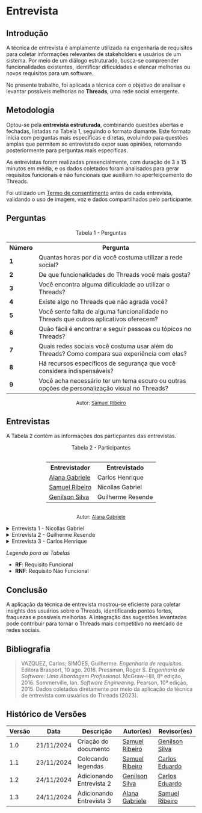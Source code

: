 # Entrevista

## Introdução

A técnica de entrevista é amplamente utilizada na engenharia de requisitos para coletar informações relevantes de stakeholders e usuários de um sistema. Por meio de um diálogo estruturado, busca-se compreender funcionalidades existentes, identificar dificuldades e elencar melhorias ou novos requisitos para um software.

No presente trabalho, foi aplicada a técnica com o objetivo de analisar e levantar possíveis melhorias no **Threads**, uma rede social emergente.

## Metodologia

Optou-se pela **entrevista estruturada**, combinando questões abertas e fechadas, listadas na Tabela 1, seguindo o formato diamante. Este formato inicia com perguntas mais específicas e diretas, evoluindo para questões amplas que permitem ao entrevistado expor suas opiniões, retornando posteriormente para perguntas mais específicas.

As entrevistas foram realizadas presencialmente, com duração de 3 a 15 minutos em média, e os dados coletados foram analisados para gerar requisitos funcionais e não funcionais que auxiliam no aperfeiçoamento do Threads.

Foi utilizado um <td><a href="https://github.com/Requisitos-de-Software/2024.2-Threads/blob/main/docs/Elicitacao/Termo%20de%20Consentimento.pdf">Termo de consentimento</a></td> antes de cada entrevista, validando o uso de imagem, voz e dados compartilhados pelo participante.

## Perguntas

<div style="text-align: center">
<p>Tabela 1 - Perguntas</p>
</div>
<table>
  <tr>
    <th><strong>Número</strong></th>
    <th><strong>Pergunta</strong></th>
  </tr>
  <tr>
    <td><strong>1</strong></td>
    <td>Quantas horas por dia você costuma utilizar a rede social?</td>
  </tr>
  <tr>
    <td><strong>2</strong></td>
    <td>De que funcionalidades do Threads você mais gosta?</td>
  </tr>
  <tr>
    <td><strong>3</strong></td>
    <td>Você encontra alguma dificuldade ao utilizar o Threads?</td>
  </tr>
  <tr>
    <td><strong>4</strong></td>
    <td>Existe algo no Threads que não agrada você?</td>
  </tr>
  <tr>
    <td><strong>5</strong></td>
    <td>Você sente falta de alguma funcionalidade no Threads que outros aplicativos oferecem?</td>
  </tr>
  <tr>
    <td><strong>6</strong></td>
    <td>Quão fácil é encontrar e seguir pessoas ou tópicos no Threads?</td>
  </tr>
  <tr>
    <td><strong>7</strong></td>
    <td>Quais redes sociais você costuma usar além do Threads? Como compara sua experiência com elas?</td>
  </tr>
  <tr>
    <td><strong>8</strong></td>
    <td>Há recursos específicos de segurança que você considera indispensáveis?</td>
  </tr>
  <tr>
    <td><strong>9</strong></td>
    <td>Você acha necessário ter um tema escuro ou outras opções de personalização visual no Threads?</td>
  </tr>
</table>
<font size="2"><p style="text-align: center; font-size: 14px;">
Autor: <a href="https://github.com/SamuelRicosta" target="_blank">Samuel Ribeiro </a>
</font>

## Entrevistas

A Tabela 2 contém as informações dos particpantes das entrevistas.

<div style="text-align: center">
<p>Tabela 2 - Participantes</p>
</div>
<div style="display: table; margin: auto;">
<table>
  <tr>
    <th>Entrevistador</th>
    <th>Entrevistado</th>
  </tr>
  <tr>
    <td><a href="https://github.com/alanagabriele">Alana Gabriele</a></td>
    <td>Carlos Henrique</td>
  </tr>
  <tr>
    <td><a href="https://github.com/SamuelRicosta">Samuel Ribeiro</a></td>
    <td>Nicollas Gabriel</td>
  </tr>
  <tr>
    <td><a href="https://github.com/GenilsonJrs">Genilson Silva</a></td>
    <td>Guilherme Resende</td>
  </tr>
</table>
</div>
<font size="2"><p style="text-align: center; font-size: 14px;">
Autor: <a href="https://github.com/alanagabriele" target="_blank">Alana Gabriele </a>
</font>

<details>
  <summary>Entrevista 1 - Nicollas Gabriel </summary>

<h2>Video da entrevista</h2>

<font size="2"><p style="text-align: center">Video 1 - Entrevista </p></font>

<iframe width="560" height="315" src="https://www.youtube.com/embed/Wq3BgQpwTAY?si=kSfwfkboyVbq5QpI" title="YouTube video player" frameborder="0" allow="accelerometer; autoplay; clipboard-write; encrypted-media; gyroscope; picture-in-picture; web-share" referrerpolicy="strict-origin-when-cross-origin" allowfullscreen></iframe>

<font size="2"><p style="text-align: center; font-size: 14px;">
Autor: <a href="https://github.com/SamuelRicosta" target="_blank">Samuel Ribeiro </a>

</p></font>

<h2>Perguntas e Respostas</h2>

<p><strong>1. Quantas horas por dia você costuma utilizar a rede social?</strong></p>
<p><strong>Resposta:</strong> 4 a 5 horas.</p>

<p><strong>2. De que funcionalidades do Threads você mais gosta?</strong></p>
<p><strong>Resposta:</strong> Rapidez na informação, conteúdos curtos e dinâmicos, e função de salvar publicações.</p>

<p><strong>3. Você encontra alguma dificuldade ao utilizar o Threads?</strong></p>
<p><strong>Resposta:</strong> Não.</p>

<p><strong>4. Existe algo no Threads que não agrada você?</strong></p>
<p><strong>Resposta:</strong> Presença de muitos bots, comportamento aleatório do algoritmo e publicações irrelevantes.</p>

<p><strong>5. Você sente falta de alguma funcionalidade no Threads que outros aplicativos oferecem?</strong></p>
<p><strong>Resposta:</strong> Não, pois trazer funcionalidades de outros apps comprometeria sua essência.</p>

<p><strong>6. Quão fácil é encontrar e seguir pessoas ou tópicos no Threads?</strong></p>
<p><strong>Resposta:</strong> É tranquilo, não tenho dificuldades.</p>

<p><strong>7. Quais redes sociais você costuma usar além do Threads? Como compara sua experiência com elas?</strong></p>
<p><strong>Resposta:</strong> Twitter é superior, com mais tempo de mercado e recursos pioneiros.</p>

<p><strong>8. Há recursos específicos de segurança que você considera indispensáveis?</strong></p>
<p><strong>Resposta:</strong> Proteção de conteúdo, privacidade, autenticação e notas públicas para verificar informações.</p>

<p><strong>9. Você acha necessário ter um tema escuro ou outras opções de personalização visual no Threads?</strong></p>
<p><strong>Resposta:</strong> Sim, um ambiente particular com formatação de caracteres e fundos personalizados seria interessante.</p>

<h2>Resultados</h2>

<p>Com base nas respostas obtidas, os seguintes requisitos foram elicitados, como mostra a tabela 1:</p>

<font size="2"><p style="text-align: center">Tabela 1 - Requisitos elicitados </p></font>

<table border="1">
  <tr>
    <th><strong>Identificador</strong></th>
    <th><strong>Requisito</strong></th>
    <th><strong>Tipo</strong></th>
  </tr>
  <tr>
    <td><strong>01</strong></td>
    <td>Criar um sistema de personalização visual com temas e fundos personalizados.</td>
    <td><strong>RF</strong></td>
  </tr>
  <tr>
    <td><strong>02</strong></td>
    <td>Melhorar o algoritmo para priorizar conteúdos mais relevantes ao usuário.</td>
    <td><strong>RF</strong></td>
  </tr>
  <tr>
    <td><strong>03</strong></td>
    <td>Implementar mecanismos de moderação para redução de bots e publicações irrelevantes.</td>
    <td><strong>RF</strong></td>
  </tr>
  <tr>
    <td><strong>04</strong></td>
    <td>Garantir funcionalidades de segurança como autenticação avançada e controle de privacidade.</td>
    <td><strong>RNF</strong></td>
  </tr>
</table>

<font size="2"><p style="text-align: center; font-size: 14px;">
Autor: <a href="https://github.com/SamuelRicosta" target="_blank">Samuel Ribeiro </a>

</p></font>

</details>

<details>
  <summary>Entrevista 2 - Guilherme Resende</summary>

<h2>Video da entrevista</h2>

<font size="2"><p style="text-align: center">Video 2 - Entrevista </p></font>

<iframe width="560" height="315" src="https://www.youtube.com/embed/ukV5jFL8EJM?si=ZYQUmu9E649sWFEr" title="YouTube video player" frameborder="0" allow="accelerometer; autoplay; clipboard-write; encrypted-media; gyroscope; picture-in-picture; web-share" referrerpolicy="strict-origin-when-cross-origin" allowfullscreen></iframe>

<font size="2"><p style="text-align: center; font-size: 14px;">
Autor: <a href="https://github.com/GenilsonJrs" target="_blank">Genilson Silva </a>

</p></font>

<h2>Perguntas e Respostas</h2>

<p><strong>1. Quantas horas por dia você costuma utilizar a rede social?</strong></p>
<p><strong>Resposta:</strong> 4 a 6 horas.</p>

<p><strong>2. De que funcionalidades do Threads você mais gosta?</strong></p>
<p><strong>Resposta:</strong> Rapidez na informação, conteúdos curtos e dinâmicos.</p>

<p><strong>3. Você encontra alguma dificuldade ao utilizar o Threads?</strong></p>
<p><strong>Resposta:</strong> Não.</p>

<p><strong>4. Existe algo no Threads que não agrada você?</strong></p>
<p><strong>Resposta:</strong> Muito Bot e aleatoriedades. </p>

<p><strong>5. Você sente falta de alguma funcionalidade no Threads que outros aplicativos oferecem?</strong></p>
<p><strong>Resposta:</strong> Não.</p>

<p><strong>6. Quão fácil é encontrar e seguir pessoas ou tópicos no Threads?</strong></p>
<p><strong>Resposta:</strong> É tranquilo, não tenho dificuldades em encontrar.</p>

<p><strong>7. Quais redes sociais você costuma usar além do Threads? Como compara sua experiência com elas?</strong></p>
<p><strong>Resposta:</strong> Twitter é superior, com mais tempo de mercado.</p>

<p><strong>8. Há recursos específicos de segurança que você considera indispensáveis?</strong></p>
<p><strong>Resposta:</strong> Proteção de conteúdo, privacidade, autenticação e verificação de notas públicas.</p>

<p><strong>9. Você acha necessário ter um tema escuro ou outras opções de personalização visual no Threads?</strong></p>
<p><strong>Resposta:</strong> Sim, traz um ambiente particular para o usuário. Acho interessante ter formatação dos caracteres e fundo personalizado.</p>

<h2>Resultados</h2>

<p>Com base nas respostas obtidas, os seguintes requisitos foram elicitados, como mostra a tabela 2:</p>

<font size="2"><p style="text-align: center">Tabela 2 - Requisitos elicitados </p></font>

<table border="1">
  <tr>
    <th><strong>Identificador</strong></th>
    <th><strong>Requisito</strong></th>
    <th><strong>Tipo</strong></th>
  </tr>
  <tr>
    <td><strong>01</strong></td>
    <td>Personalização Visual.</td>
    <td><strong>RF</strong></td>
  </tr>
  <tr>
    <td><strong>02</strong></td>
    <td>Verificação de FakeNews.</td>
    <td><strong>RF</strong></td>
  </tr>
  <tr>
    <td><strong>03</strong></td>
    <td>Mecanismos de moderação para redução de bots e publicações irrelevantes.</td>
    <td><strong>RF</strong></td>
  </tr>
  <tr>
    <td><strong>04</strong></td>
    <td>Autenticação avançada.</td>
    <td><strong>RF</strong></td>
  </tr>
   </tr>
  <tr>
    <td><strong>05</strong></td>
    <td>Proteção de conteúdo.</td>
    <td><strong>RF</strong></td>
  </tr>
  <tr>
    <td><strong>06</strong></td>
    <td>Facilidade de busca e conexão.</td>
    <td><strong>RF</strong></td>
  </tr>
   <tr>
    <td><strong>07</strong></td>
    <td>Controle de privacidade.</td>
    <td><strong>RF</strong></td>
  </tr>
  
</table>

<font size="2"><p style="text-align: center; font-size: 14px;">
Autor: <a href="https://github.com/GenisonJrs" target="_blank">Genilson Silva </a>

</p></font>

</details>

<details>
  <summary>Entrevista 3 - Carlos Henrique</summary>

<h2>Video da entrevista</h2>

<font size="2"><p style="text-align: center">Video 3 - Entrevista </p></font>

<iframe width="560" height="315" src="https://www.youtube.com/embed/_YM1YZtwrKM?si=47u1rw_tuTVwWEpR" title="YouTube video player" frameborder="0" allow="accelerometer; autoplay; clipboard-write; encrypted-media; gyroscope; picture-in-picture; web-share" referrerpolicy="strict-origin-when-cross-origin" allowfullscreen></iframe>

<font size="2"><p style="text-align: center; font-size: 14px;">
Autor: <a href="https://github.com/alanagabriele" target="_blank">Alana Gabriele </a>

</p></font>

<h2>Perguntas e Respostas</h2>

<p><strong>1. Quantas horas por dia você costuma utilizar a rede social?</strong></p>
<p><strong>Resposta:</strong> 3 a 4 horas.</p>

<p><strong>2. De que funcionalidades do Threads você mais gosta?</strong></p>
<p><strong>Resposta:</strong> Nenhuma.</p>

<p><strong>3. Você encontra alguma dificuldade ao utilizar o Threads?</strong></p>
<p><strong>Resposta:</strong> Não.</p>

<p><strong>4. Existe algo no Threads que não agrada você?</strong></p>
<p><strong>Resposta:</strong> Tudo. </p>

<p><strong>5. Você sente falta de alguma funcionalidade no Threads que outros aplicativos oferecem?</strong></p>
<p><strong>Resposta:</strong> Trend topics e o perfil privado.</p>

<p><strong>6. Quão fácil é encontrar e seguir pessoas ou tópicos no Threads?</strong></p>
<p><strong>Resposta:</strong>Para seguir pessoas é fácil e não tem tópicos.</p>

<p><strong>7. Quais redes sociais você costuma usar além do Threads? Como compara sua experiência com elas?</strong></p>
<p><strong>Resposta:</strong> Twitter, é melhor e mais completo</p>

<p><strong>8. Há recursos específicos de segurança que você considera indispensáveis?</strong></p>
<p><strong>Resposta:</strong>Em aplicativo desse tipo não.</p>

<p><strong>9. Você acha necessário ter um tema escuro ou outras opções de personalização visual no Threads?</strong></p>
<p><strong>Resposta:</strong> Sim, é o básico.</p>

<h2>Resultados</h2>

<p>Com base nas respostas obtidas, os seguintes requisitos foram elicitados, como mostra a tabela 2:</p>

<font size="2"><p style="text-align: center">Tabela 3 - Requisitos elicitados </p></font>

<table>
  <tr>
    <th><strong>Identificador</strong></th>
    <th><strong>Requisito</strong></th>
    <th><strong>Tipo</strong></th>
  </tr>
  <tr>
    <td><strong>01</strong></td>
    <td>Criar "Trend Topics" para destacar os assuntos mais discutidos e relevantes na plataforma.</td>
    <td><strong>RF</strong></td>
  </tr>
  <tr>
    <td><strong>02</strong></td>
    <td>Implementar a opção de perfil privado</td>
    <td><strong>RF</strong></td>
  </tr>
  <tr>
    <td><strong>03</strong></td>
    <td>Incluir opções básicas de personalização visual</td>
    <td><strong>RF</strong></td>
  </tr>
</table>

<font size="2"><p style="text-align: center; font-size: 14px;">
Autor: <a href="https://github.com/alanagabriele" target="_blank">Alana Gabriele </a>

</p></font>

</details>

_Legenda para as Tabelas_

- **RF**: Requisito Funcional
- **RNF**: Requisito Não Funcional

## Conclusão

A aplicação da técnica de entrevista mostrou-se eficiente para coletar insights dos usuários sobre o Threads, identificando pontos fortes, fraquezas e possíveis melhorias. A integração das sugestões levantadas pode contribuir para tornar o Threads mais competitivo no mercado de redes sociais.

## Bibliografia

> VAZQUEZ, Carlos; SIMÕES, Guilherme. _Engenharia de requisitos_. Editora Brasport, 10 ago. 2016.
> Pressman, Roger S. _Engenharia de Software: Uma Abordagem Profissional_. McGraw-Hill, 8ª edição, 2016.
> Sommerville, Ian. _Software Engineering_. Pearson, 10ª edição, 2015.
> Dados coletados diretamente por meio da aplicação da técnica de entrevista com usuários do Threads (2023).

## Histórico de Versões

| **Versão** | **Data**   | **Descrição**            | **Autor(es)**                                      | **Revisor(es)**                                    |
| ---------- | ---------- | ------------------------ | -------------------------------------------------- | -------------------------------------------------- |
| 1.0        | 21/11/2024 | Criação do documento     | [Samuel Ribeiro](https://github.com/SamuelRicosta) | [Genilson Silva](https://github.com/GenilsonJrs)   |
| 1.1        | 23/11/2024 | Colocando legendas       | [Samuel Ribeiro](https://github.com/SamuelRicosta) | [Carlos Eduardo](https://github.com/dudupaz)       |
| 1.2        | 24/11/2024 | Adicionando Entrevista 2 | [Genilson Silva](https://github.com/GenilsonJrs)   | [Carlos Eduardo](https://github.com/dudupaz)       |
| 1.3        | 24/11/2024 | Adicionando Entrevista 3 | [Alana Gabriele](https://github.com/alanagabriele) | [Samuel Ribeiro](https://github.com/SamuelRicosta) |
